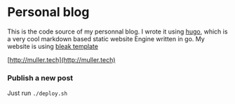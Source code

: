 # Personal blog

This is the code source of my personnal blog. I wrote it using [hugo](https://gohugo.io/), which is a very cool markdown based static website Engine written in go. My website is using [bleak template](https://github.com/Zenithar/hugo-theme-bleak)

[http://muller.tech](http://muller.tech)

### Publish a new post
Just run `./deploy.sh`